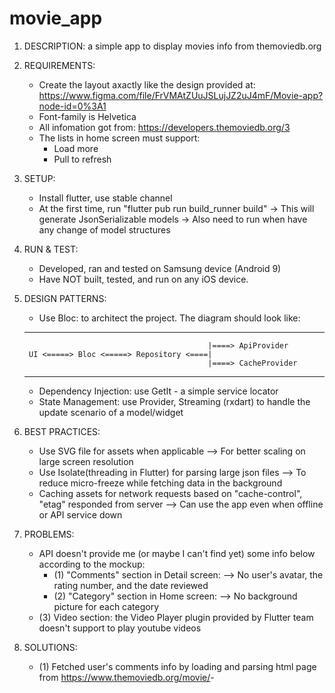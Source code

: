 # movie_app
1. DESCRIPTION: a simple app to display movies info from themoviedb.org

2. REQUIREMENTS:
    - Create the layout axactly like the design provided at:
    https://www.figma.com/file/FrVMAtZUuJSLujJZ2uJ4mF/Movie-app?node-id=0%3A1
    - Font-family is Helvetica
    - All infomation got from: https://developers.themoviedb.org/3
    - The lists in home screen must support:
        + Load more
        + Pull to refresh

3. SETUP:
    - Install flutter, use stable channel
    - At the first time, run "flutter pub run build_runner build"
        -> This will generate JsonSerializable models
        -> Also need to run when have any change of model structures
        
4. RUN & TEST:
    - Developed, ran and tested on Samsung device (Android 9)
    - Have NOT built, tested, and run on any iOS device.

5. DESIGN PATTERNS:
    - Use Bloc: to architect the project. The diagram should look like:
    -------------------------------------------------------------------
                                                |====> ApiProvider
        UI <=====> Bloc <=====> Repository <====|
                                                |====> CacheProvider
    -------------------------------------------------------------------

    - Dependency Injection: use GetIt - a simple service locator
    - State Management: use Provider, Streaming (rxdart) to handle the update scenario of a model/widget

6. BEST PRACTICES:
    - Use SVG file for assets when applicable
      --> For better scaling on large screen resolution
    - Use Isolate(threading in Flutter) for parsing large json files
      --> To reduce micro-freeze while fetching data in the background
    - Caching assets for network requests based on "cache-control", "etag" responded from server
      --> Can use the app even when offline or API service down


7. PROBLEMS:
    - API doesn't provide me (or maybe I can't find yet) some info below according to the mockup:
        + (1) "Comments" section in Detail screen:
                --> No user's avatar, the rating number, and the date reviewed
        + (2) "Category" section in Home screen:
                --> No background picture for each category
    - (3) Video section: the Video Player plugin provided by Flutter team doesn't support to play youtube videos
8. SOLUTIONS:
    - (1) Fetched user's comments info by loading and parsing html page from https://www.themoviedb.org/movie/<id>-<title>/reviews
    - (2) No solution for the pictures of Category
    - (3) Build an API using Node.js on google cloud function to get MP4 stream from youtube link
        + API url: https://us-central1-get-utube-link.cloudfunctions.net/getYoutubeDownloadInfo?video_id=<youtube_id>
        + Use 3rd party package to build it: https://www.npmjs.com/package/ytdl-core

9. KNOWN ISSUES:
    - Use gradiant background color for CATEGORY as API doesn't provide background picture
    - Text displaying on the app would be sightly different with the mockup since the requirement asks to use Helvetica font, but the mockup use 2 different fonts: Open Sans and Helvetica

10. UNIT TESTS: 
    Only provide tests for the api provider, model parser


11. Third party packages:
    get_it:                     https://pub.dev/packages/get_it
    json_annotation:            https://pub.dev/packages/json_annotation
    flutter_svg:                https://pub.dev/packages/flutter_svg
    cached_network_image:       https://pub.dev/packages/cached_network_image
    rxdart:                     https://pub.dev/packages/rxdart
    shimmer:                    https://pub.dev/packages/shimmer
    provider:                   https://pub.dev/packages/provider
    video_player:               https://pub.dev/packages/video_player
    flutter_cache_manager:      https://pub.dev/packages/flutter_cache_manager
    path_provider:              https://pub.dev/packages/path_provider

